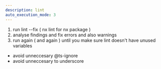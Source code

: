 ```yaml
---
description: lint
auto_execution_mode: 3
---
```


1. run lint --fix ( nx lint for nx package )
2. analyse findings and fix errors and also warnings
3. run again ( and again ) until you make sure lint doesn't have unused variables

- avoid unneccesary @ts-ignore
- avoid unneccesary to underscore
